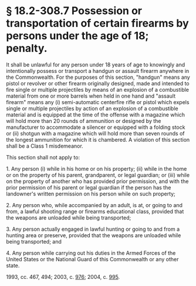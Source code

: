 # § 18.2-308.7 Possession or transportation of certain firearms by persons under the age of 18; penalty.

<p>It shall be unlawful for any person under 18 years of age to knowingly and intentionally possess or transport a handgun or assault firearm anywhere in the Commonwealth. For the purposes of this section, "handgun" means any pistol or revolver or other firearm originally designed, made and intended to fire single or multiple projectiles by means of an explosion of a combustible material from one or more barrels when held in one hand and "assault firearm" means any (i) semi-automatic centerfire rifle or pistol which expels single or multiple projectiles by action of an explosion of a combustible material and is equipped at the time of the offense with a magazine which will hold more than 20 rounds of ammunition or designed by the manufacturer to accommodate a silencer or equipped with a folding stock or (ii) shotgun with a magazine which will hold more than seven rounds of the longest ammunition for which it is chambered. A violation of this section shall be a Class 1 misdemeanor.</p><p>This section shall not apply to:</p><p>1. Any person (i) while in his home or on his property; (ii) while in the home or on the property of his parent, grandparent, or legal guardian; or (iii) while on the property of another who has provided prior permission, and with the prior permission of his parent or legal guardian if the person has the landowner's written permission on his person while on such property;</p><p>2. Any person who, while accompanied by an adult, is at, or going to and from, a lawful shooting range or firearms educational class, provided that the weapons are unloaded while being transported;</p><p>3. Any person actually engaged in lawful hunting or going to and from a hunting area or preserve, provided that the weapons are unloaded while being transported; and</p><p>4. Any person while carrying out his duties in the Armed Forces of the United States or the National Guard of this Commonwealth or any other state.</p><p>1993, cc. 467, 494; 2003, c. <a href='http://lis.virginia.gov/cgi-bin/legp604.exe?031+ful+CHAP0976'>976</a>; 2004, c. <a href='http://lis.virginia.gov/cgi-bin/legp604.exe?041+ful+CHAP0995'>995</a>.</p>